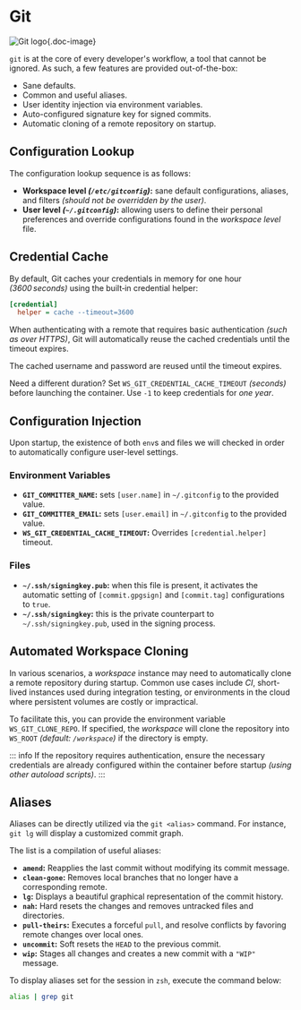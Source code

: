 # Git

![Git logo](/icons/git.svg){.doc-image}

`git` is at the core of every developer's workflow, a tool that cannot be ignored.
As such, a few features are provided out-of-the-box:

- Sane defaults.
- Common and useful aliases.
- User identity injection via environment variables.
- Auto-configured signature key for signed commits.
- Automatic cloning of a remote repository on startup.

## Configuration Lookup

The configuration lookup sequence is as follows:

- **Workspace level *(`/etc/gitconfig`)*:** sane default configurations, aliases,
    and filters *(should not be overridden by the user)*.
- **User level *(`~/.gitconfig`)*:** allowing users to define their personal preferences
    and override configurations found in the *workspace level* file.

## Credential Cache

By default, Git caches your credentials in memory for one hour *(3600 seconds)* using the
built‑in credential helper:

```ini
[credential]
  helper = cache --timeout=3600
```

When authenticating with a remote that requires basic authentication *(such as over HTTPS)*,
Git will automatically reuse the cached credentials until the timeout expires.

The cached username and password are reused until the timeout expires.

Need a different duration?
Set `WS_GIT_CREDENTIAL_CACHE_TIMEOUT` *(seconds)* before launching the container.
Use `-1` to keep credentials for *one year*.

## Configuration Injection

Upon startup, the existence of both `env`s and files we will checked in order to
automatically configure user-level settings.

### Environment Variables

- **`GIT_COMMITTER_NAME`:** sets `[user.name]` in `~/.gitconfig` to the provided value.
- **`GIT_COMMITTER_EMAIL`:** sets `[user.email]` in `~/.gitconfig` to the provided value.
- **`WS_GIT_CREDENTIAL_CACHE_TIMEOUT`:** Overrides `[credential.helper]` timeout.

### Files

- **`~/.ssh/signingkey.pub`:** when this file is present, it activates the automatic
    setting of `[commit.gpgsign]` and `[commit.tag]` configurations to `true`.
- **`~/.ssh/signingkey`:** this is the private counterpart to `~/.ssh/signingkey.pub`,
    used in the signing process.

## Automated Workspace Cloning

In various scenarios, a *workspace* instance may need to automatically clone a remote
repository during startup.
Common use cases include *CI*, short-lived instances used during integration testing, or
environments in the cloud where persistent volumes are costly or impractical.

To facilitate this, you can provide the environment variable `WS_GIT_CLONE_REPO`.
If specified, the *workspace* will clone the repository into `WS_ROOT`
*(default: `/workspace`)* if the directory is empty.

::: info
If the repository requires authentication, ensure the necessary credentials are already
configured within the container before startup *(using other autoload scripts)*.
:::

## Aliases

Aliases can be directly utilized via the `git <alias>` command.
For instance, `git lg` will display a customized commit graph.

The list is a compilation of useful aliases:

- **`amend`:** Reapplies the last commit without modifying its commit message.
- **`clean-gone`:** Removes local branches that no longer have a corresponding remote.
- **`lg`:** Displays a beautiful graphical representation of the commit history.
- **`nah`:** Hard resets the changes and removes untracked files and directories.
- **`pull-theirs`:** Executes a forceful `pull`, and resolve conflicts by favoring remote
    changes over local ones.
- **`uncommit`:** Soft resets the `HEAD` to the previous commit.
- **`wip`:** Stages all changes and creates a new commit with a `"WIP"` message.

To display aliases set for the session in `zsh`, execute the command below:

```sh
alias | grep git
```
